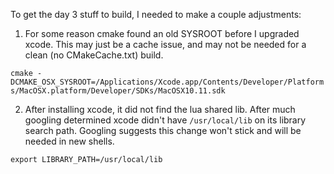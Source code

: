 To get the day 3 stuff to build, I needed to make a couple adjustments:

1. For some reason cmake found an old SYSROOT before I upgraded xcode. This may just be a cache issue, and may not be needed for a clean (no CMakeCache.txt) build.

```cmake -DCMAKE_OSX_SYSROOT=/Applications/Xcode.app/Contents/Developer/Platforms/MacOSX.platform/Developer/SDKs/MacOSX10.11.sdk```

2. After installing xcode, it did not find the lua shared lib. After much googling determined xcode didn't have ```/usr/local/lib``` on its library search path. Googling suggests this
change won't stick and will be needed in new shells.

```export LIBRARY_PATH=/usr/local/lib```


